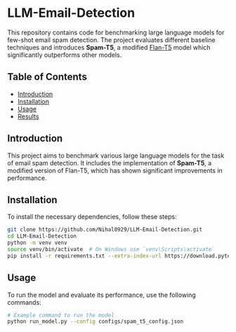 # LLM-Email-Detection

This repository contains code for benchmarking large language models for few-shot email spam detection. The project evaluates different baseline techniques and introduces **Spam-T5**, a modified [Flan-T5](https://huggingface.co/google/flan-t5-base) model which significantly outperforms other models.

## Table of Contents

- [Introduction](#introduction)
- [Installation](#installation)
- [Usage](#usage)
- [Results](#results)
## Introduction

This project aims to benchmark various large language models for the task of email spam detection. It includes the implementation of **Spam-T5**, a modified version of Flan-T5, which has shown significant improvements in performance.

## Installation

To install the necessary dependencies, follow these steps:

```bash
git clone https://github.com/Nihal0929/LLM-Email-Detection.git
cd LLM-Email-Detection
python -m venv venv
source venv/bin/activate  # On Windows use `venv\Scripts\activate`
pip install -r requirements.txt --extra-index-url https://download.pytorch.org/whl/cu116
```

## Usage

To run the model and evaluate its performance, use the following commands:

```bash
# Example command to run the model
python run_model.py --config configs/spam_t5_config.json
```

